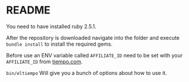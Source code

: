 # README

You need to have installed ruby 2.5.1.

After the repository is downloaded navigate into the folder and execute
`bundle install`
to install the required gems.

Before use an ENV variable called `AFFILIATE_ID` need to be set with your `AFFILIATE_ID` from [tiempo.com](https://www.tiempo.com/api/#/registro).

`bin/eltiempo`
Will give you a bunch of options about how to use it.
